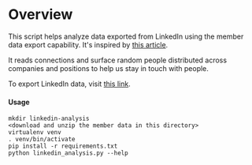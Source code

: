# Overview
This script helps analyze data exported from LinkedIn using the member data export capability. It's inspired by [this article](https://towardsdatascience.com/mining-data-on-linkedin-9b70681b1467).

It reads connections and surface random people distributed across companies and positions to help us stay in touch with people.

To export LinkedIn data, visit [this link](https://www.linkedin.com/psettings/member-data).

#### Usage
```
mkdir linkedin-analysis
<download and unzip the member data in this directory>
virtualenv venv
. venv/bin/activate
pip install -r requirements.txt
python linkedin_analysis.py --help
```
